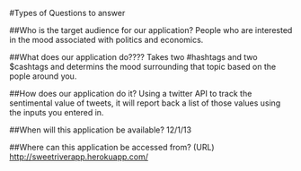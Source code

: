 #Types of Questions to answer

##Who is the target audience for our application?
  People who are interested in the mood associated with politics and economics.

##What does our application do????
  Takes two #hashtags and two $cashtags and determins the mood surrounding that topic based on the pople around you.

##How does our application do it?
  Using a twitter API to track the sentimental value of tweets, it will report back a list of those values using the inputs you entered in.

##When will this application be available?
  12/1/13

##Where can this application be accessed from? (URL)
  http://sweetriverapp.herokuapp.com/
